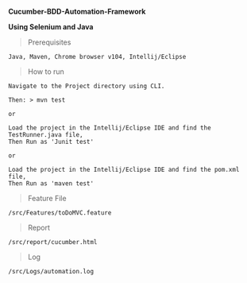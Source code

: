 
**Cucumber-BDD-Automation-Framework**

**Using Selenium and Java**


>Prerequisites

    Java, Maven, Chrome browser v104, Intellij/Eclipse

>How to run

    Navigate to the Project directory using CLI.

    Then: > mvn test

    or

    Load the project in the Intellij/Eclipse IDE and find the TestRunner.java file,
    Then Run as 'Junit test'

    or

    Load the project in the Intellij/Eclipse IDE and find the pom.xml file,
    Then Run as 'maven test'


>Feature File

    /src/Features/toDoMVC.feature

>Report

    /src/report/cucumber.html

>Log

    /src/Logs/automation.log
